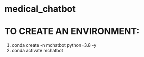 # medical_chatbot
# TO CREATE AN ENVIRONMENT:
1. conda create -n mchatbot python=3.8 -y
2. conda activate mchatbot